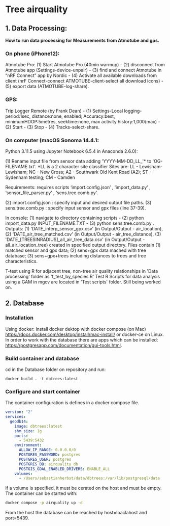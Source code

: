 # Tree airquality
## 1. Data Processing:
**How to run data processing for Measurements from Atmotube and gps.**

### On phone (iPhone12):
Atmotube Pro: (1) Start Atmotube Pro (40min warmup) - (2) disconnect from Atmotube app (Settings-device-unpair) - (3) find and connect Atmotube in “nRF Connect” app by Nordic - (4) Activate all available downloads from client (nrF Connect-connect ATMOTUBE-client-select all download icons) - (5) export data (ATMOTUBE-log-share).

### GPS: 
Trip Logger Remote (by Frank Dean) - (1) Settings-Local logging-period:1sec, distance:none, enabled; Accuracy:best, minimumHDOP:5metres, seektime:none, max activity history:1,000(max) - (2) Start - (3) Stop - (4) Tracks-select-share.


### On computer (macOS Sonoma 14.4.1: 
Python 3.11.5 using Jupyter Notebook 6.5.4 in Anaconda 2.6.0):

(1) Rename input file from sensor data adding 'YYYY-MM-DD_LL_'* to 'OG-FILENAME.txt'.
*LL is a 2 character site classifier
Sites are: LL - Lewisham-Lewisham; NC - New Cross; A2 - Southwark Old Kent Road (A2); ST - Sydenham testing; CM - Camden

Requirements: requires scripts ‘import.config.json’ , ‘import_data.py’ , ‘sensor_file_parser.py’ , ‘sens.tree.comb.py’.

(2) import.config.json : specify input and desired output file paths.
(3) sens.tree.comb.py : specify input sensor and gpx files (line 37-39).

In console: (1) navigate to directory containing scripts - (2) python import_data.py INPUT_FILENAME.TXT - (3) python sens.tree.comb.py
.
Outputs: (1) ‘DATE_interp_sensor_gpx.csv’ (in Output/Output - air_location), (2) 'DATE_air_tree_matched.csv' (in Output/Output - air_tree_distance), (3) 'DATE_[TREESINRADIUS]_all_air_tree_data.csv' (in Output/Output - all_air_location_tree)
created in specified output directory. Files contain (1) matched sensor and gpx data; (2) sens+gpx data mached with tree database; (3) sens+gpx+trees including distances to trees and tree characteristics.

T-test using R for adjacent tree, non-tree air quality relationships in 'Data processing' folder as 't_test_by_species.R'
Test R Scripts for data analysis using a GAM in mgcv are located in 'Test scripts' folder. Still being worked on.

## 2. Database

### Installation
Using docker: Install docker dektop with docker compose (on Mac) https://docs.docker.com/desktop/install/mac-install/ or docker-ce on Linux.
In order to work with the database there are apps which can be installed: https://postgresapp.com/documentation/gui-tools.html.

### Build container and database

cd in the Database folder on repository and run:
```
docker build . -t dbtrees:latest
````
### Configure and start container

The container configuration is defines in a docker compose file. 

````yaml
version: "2"
services:
  geodb14:
    image: dbtrees:latest
    shm_size: 1g
    ports:
      - 5439:5432
    environment:
      ALLOW_IP_RANGE: 0.0.0.0/0
      POSTGRES_PASSWORD: postgres
      POSTGRES_USER: postgres
      POSTGRES_DB: airquality_db
      POSTGIS_GDAL_ENABLED_DRIVERS: ENABLE_ALL
    volumes:
      - /Users/sebastianherbst/data/dbtrees:/var/lib/postgresql/data
````
If a volume is specified, it must be cerated on the host and must be empty.
The container can be started with:
```bash
docker compose -p airquality up -d
```
From the host the database can be reached by host=loaclahost and port=5439.



